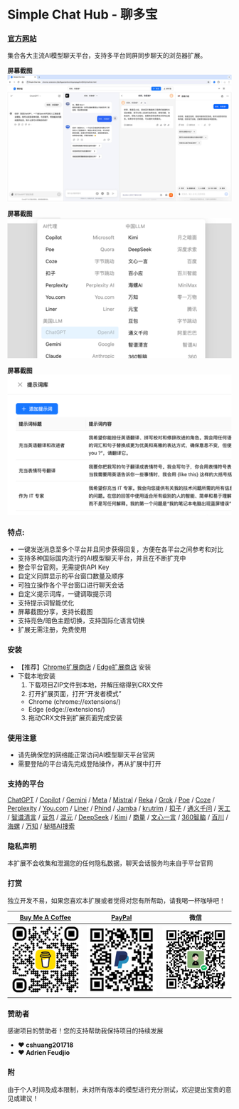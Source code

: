 # Simple Chat Hub - 聊多宝

### [官方网站](https://chathub.aipilot.cc/?lang=zh-CN)

集合各大主流AI模型聊天平台，支持多平台同屏同步聊天的浏览器扩展。

**屏幕截图**
[![Simple Chat Hub](https://raw.githubusercontent.com/jackyr/simple-chat-hub-extension/main/screenshots/screenshot_cn.jpg)](https://www.bilibili.com/video/BV1eD421N7vT/)

**屏幕截图**
![Simple Chat Hub](https://raw.githubusercontent.com/jackyr/simple-chat-hub-extension/main/screenshots/screenshot2_cn.png)

**屏幕截图**
![Simple Chat Hub](https://raw.githubusercontent.com/jackyr/simple-chat-hub-extension/main/screenshots/screenshot4_cn.png)

### 特点:
- 一键发送消息至多个平台并且同步获得回复，方便在各平台之间参考和对比
- 支持多种国际国内流行的AI模型聊天平台，并且在不断扩充中
- 整合平台官网，无需提供API Key
- 自定义同屏显示的平台窗口数量及顺序
- 可独立操作各个平台窗口进行聊天会话
- 自定义提示词库，一键调取提示词
- 支持提示词智能优化
- 屏幕截图分享，支持长截图
- 支持亮色/暗色主题切换，支持国际化语言切换
- 扩展无需注册，免费使用

### 安装
- 【推荐】[Chrome扩展商店](https://chromewebstore.google.com/detail/dpfkgaedamhcmkkgeiajeggihmfjhhlj) / [Edge扩展商店](https://microsoftedge.microsoft.com/addons/detail/simple-chat-hub/plaobjkecadfmaglmhdaolohmckjgnom) 安装
- 下载本地安装
  1. 下载项目ZIP文件到本地，并解压缩得到CRX文件
  2. 打开扩展页面，打开“开发者模式”
    - Chrome (chrome://extensions/)
    - Edge (edge://extensions/)
  3. 拖动CRX文件到扩展页面完成安装

### 使用注意
- 请先确保您的网络能正常访问AI模型聊天平台官网
- 需要登陆的平台请先完成登陆操作，再从扩展中打开

### 支持的平台
[ChatGPT](https://chatgpt.com/) / [Copilot](https://copilot.microsoft.com/) / [Gemini](https://gemini.google.com/) / [Meta](https://www.meta.ai/) / [Mistral](https://chat.mistral.ai/chat) / [Reka](https://chat.reka.ai/chat) / [Grok](https://grok.com/) / [Poe](https://poe.com/) / [Coze](https://www.coze.com/) / [Perplexity](https://www.perplexity.ai/) / [You.com](https://you.com/) / [Liner](https://getliner.com/) / [Phind](https://www.phind.com/) / [Jamba](https://studio.ai21.com/home/chat/single-chat) / [krutrim](https://chat.olakrutrim.com/) / [扣子](https://www.coze.cn/) / [通义千问](https://tongyi.aliyun.com/qianwen/) / [天工](https://www.tiangong.cn/chat/universal/016) / [智谱清言](https://chatglm.cn/) / [豆包](https://www.doubao.com/) / [混元](https://hunyuan.tencent.com/bot/) / [DeepSeek](https://chat.deepseek.com/) / [Kimi](https://kimi.moonshot.cn/) / [商量](https://chat.sensetime.com/wb/chat/) / [文心一言](https://yiyan.baidu.com/) / [360智脑](https://chat.360.com/) / [百川](https://www.baichuan-ai.com/chat) / [海螺](https://hailuoai.com/) / [万知](https://www.wanzhi.com/) / [秘塔AI搜索](https://metaso.cn/)

### 隐私声明
本扩展不会收集和泄漏您的任何隐私数据，聊天会话服务均来自于平台官网

### 打赏
独立开发不易，如果您喜欢本扩展或者觉得对您有所帮助，请我喝一杯咖啡吧！

| [Buy Me A Coffee](https://buymeacoffee.com/jackyrao) | [PayPal](https://paypal.me/jackyrao) | 微信 |
|---------|---------|---------|
| <a href="https://buymeacoffee.com/jackyrao" target="_blank"><img src="https://raw.githubusercontent.com/jackyr/simple-chat-hub-extension/main/qrcodes/bmc.png" width="200" alt="Buy Me A Coffee"></a> | <a href="https://paypal.me/jackyrao" target="_blank"><img src="https://raw.githubusercontent.com/jackyr/simple-chat-hub-extension/main/qrcodes/paypal.png" width="200" alt="PayPal"></a> | <img src="https://raw.githubusercontent.com/jackyr/simple-chat-hub-extension/main/qrcodes/wechat.png" width="200" alt="微信"> |

### 赞助者
感谢项目的赞助者！您的支持帮助我保持项目的持续发展

- **❤️ cshuang201718**
- **❤️ Adrien Feudjio**


### 附
由于个人时间及成本限制，未对所有版本的模型进行充分测试，欢迎提出宝贵的意见或建议！